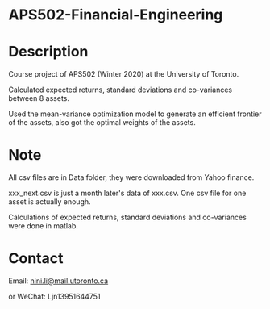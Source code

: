# APS502-Financial-Engineering
# Description
Course project of APS502 (Winter 2020) at the University of Toronto. 

Calculated expected returns, standard deviations and co-variances between 8 assets. 

Used the mean-variance optimization model to generate an efficient frontier of the assets, also got the optimal weights of the assets.

# Note
All csv files are in Data folder, they were downloaded from Yahoo finance.

xxx_next.csv is just a month later's data of xxx.csv. One csv file for one asset is actually enough.

Calculations of expected returns, standard deviations and co-variances were done in matlab.

# Contact
Email: nini.li@mail.utoronto.ca

or WeChat: Ljn13951644751
